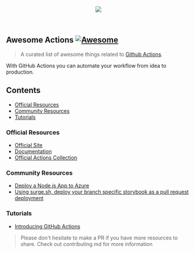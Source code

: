 <p align="center">
  <br>
    <img src="https://image.ibb.co/cZ1q5f/awesome-actions.jpg" />
  <br>
  <br>
  <br>
</p>

## Awesome Actions [![Awesome](https://cdn.rawgit.com/sindresorhus/awesome/d7305f38d29fed78fa85652e3a63e154dd8e8829/media/badge.svg)](https://github.com/sindresorhus/awesome)

> A curated list of awesome things related to [Github Actions](https://github.com/features/actions).

With GitHub Actions you can automate your workflow from idea to production.

## Contents

- [Official Resources](#official-resources)
- [Community Resources](#community-resources)
- [Tutorials](#tutorials)

### Official Resources

- [Official Site](https://github.com/features/actions)
- [Documentation](https://developer.github.com/actions/)
- [Official Actions Collection](https://github.com/actions)

### Community Resources

- [Deploy a Node.js App to Azure](https://github.com/sdras/example-azure-node)
- [Using surge.sh, deploy your branch specific storybook as a pull request deployment](https://github.com/codeship/storybook-surge-github-action)

### Tutorials

- [Introducing GitHub Actions](https://css-tricks.com/introducing-github-actions/)

> Please don't hesitate to make a PR if you have more resources to share. Check out contributing.md for more information
